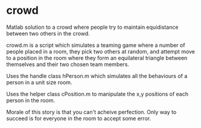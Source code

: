 # crowd
Matlab solution to a crowd where people try to maintain equidistance between two others in the crowd.

crowd.m is a script which simulates a teaming game where a number of people placed in a room, they pick two others at random, and attempt move to a position in the room where they form an equilateral triangle between themselves and their two chosen team members.

Uses the handle class hPerson.m which simulates all the behaviours of a person in a unit size room.

Uses the helper class cPosition.m to manipulate the x,y positions of each person in the room.

Morale of this story is that you can't acheive perfection. Only way to succeed is for everyone in the room to accept some error.
